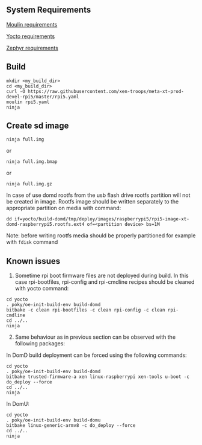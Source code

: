 ## System Requirements

[Moulin requirements](https://moulin.readthedocs.io/en/latest/about.html#requirements-and-installation)

[Yocto requirements](https://docs.yoctoproject.org/ref-manual/system-requirements.html)

[Zephyr requirements](https://docs.zephyrproject.org/latest/develop/getting_started/index.html)

## Build

```
mkdir <my_build_dir>
cd <my_build_dir>
curl -O https://raw.githubusercontent.com/xen-troops/meta-xt-prod-devel-rpi5/master/rpi5.yaml
moulin rpi5.yaml
ninja
```

## Create sd image

```
ninja full.img
```
or
```
ninja full.img.bmap
```
or
```
ninja full.img.gz
```

In case of use domd rootfs from the usb flash drive rootfs partition will not be created in image. Rootfs
image should be written separately to the appropriate partition on media with command:
```
dd if=yocto/build-domd/tmp/deploy/images/raspberrypi5/rpi5-image-xt-domd-raspberrypi5.rootfs.ext4 of=<partition device> bs=1M
```
Note: before writing rootfs media should be properly partitioned for example with `fdisk` command
## Known issues
1. Sometime rpi boot firmware files are not deployed during build. In this case rpi-bootfiles, rpi-config and
rpi-cmdline recipes should be cleaned with yocto command:
```
cd yocto
. poky/oe-init-build-env build-domd
bitbake -c clean rpi-bootfiles -c clean rpi-config -c clean rpi-cmdline
cd ../..
ninja
```
2. Same behaviour as in previous section can be observed with the following packages:

In DomD build deployment can be forced using the following commands:
```
cd yocto
. poky/oe-init-build-env build-domd
bitbake trusted-firmware-a xen linux-raspberrypi xen-tools u-boot -c do_deploy --force
cd ../..
ninja
```

In DomU:

```
cd yocto
. poky/oe-init-build-env build-domu
bitbake linux-generic-armv8 -c do_deploy --force
cd ../..
ninja
```
